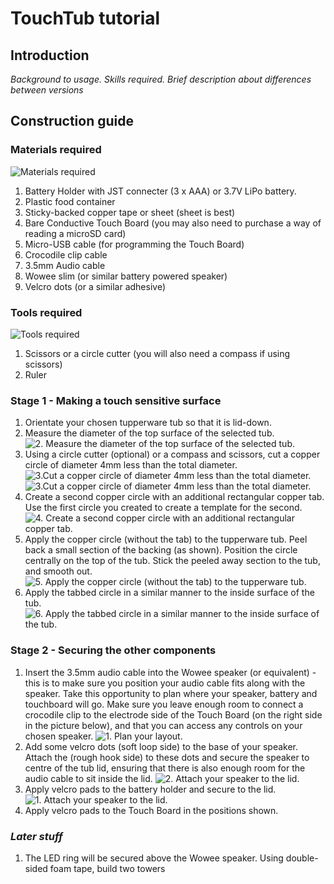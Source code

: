 # TouchTub tutorial

## Introduction

_Background to usage. Skills required. Brief description about differences between versions_

## Construction guide

### Materials required
![](https://BaDoomUK.github.io/TouchTub/Photos/01.jpg "Materials required")
1. Battery Holder with JST connecter (3 x AAA) or 3.7V LiPo battery.
2. Plastic food container
3. Sticky-backed copper tape or sheet (sheet is best)
4. Bare Conductive Touch Board (you may also need to purchase a way of reading a microSD card)
5. Micro-USB cable (for programming the Touch Board)
6. Crocodile clip cable
7. 3.5mm Audio cable
8. Wowee slim (or similar battery powered speaker)
9. Velcro dots (or a similar adhesive)

### Tools required
![](https://BaDoomUK.github.io/TouchTub/Photos/13.jpg "Tools required")
1. Scissors or a circle cutter (you will also need a compass if using scissors)
2. Ruler

### Stage 1 - Making a touch sensitive surface

1. Orientate your chosen tupperware tub so that it is lid-down. 
2. Measure the diameter of the top surface of the selected tub.
![](https://BaDoomUK.github.io/TouchTub/Photos/14.jpg "2. Measure the diameter of the top surface of the selected tub.")
3. Using a circle cutter (optional) or a compass and scissors, cut a copper circle of diameter 4mm less than the total diameter.
![](https://BaDoomUK.github.io/TouchTub/Photos/15.jpg "3.Cut a copper circle of diameter 4mm less than the total diameter.")
![](https://BaDoomUK.github.io/TouchTub/Photos/16.jpg "3.Cut a copper circle of diameter 4mm less than the total diameter.")
4. Create a second copper circle with an additional rectangular copper tab.  Use the first circle you created to create a template for the second.
![](https://BaDoomUK.github.io/TouchTub/Photos/17.jpg "4. Create a second copper circle with an additional rectangular copper tab.")
5. Apply the copper circle (without the tab) to the tupperware tub. Peel back a small section of the backing (as shown). Position the circle centrally on the top of the tub. Stick the peeled away section to the tub, and smooth out.
![](https://BaDoomUK.github.io/TouchTub/Photos/18.jpg "5. Apply the copper circle (without the tab) to the tupperware tub.")
6. Apply the tabbed circle in a similar manner to the inside surface of the tub.
![](https://BaDoomUK.github.io/TouchTub/Photos/20.jpg "6. Apply the tabbed circle in a similar manner to the inside surface of the tub.")

### Stage 2 - Securing the other components
1. Insert the 3.5mm audio cable into the Wowee speaker (or equivalent) - this is to make sure you position your audio cable fits along with the speaker. Take this opportunity to plan where your speaker, battery and touchboard will go. Make sure you leave enough room to connect a crocodile clip to the electrode side of the Touch Board (on the right side in the picture below), and that you can access any controls on your chosen speaker. 
![](https://BaDoomUK.github.io/TouchTub/Photos/22.jpg "1. Plan your layout.")
2. Add some velcro dots (soft loop side) to the base of your speaker. Attach the (rough hook side) to these dots and secure the speaker to centre of the tub lid, ensuring that there is also enough room for the audio cable to sit inside the lid. 
![](https://BaDoomUK.github.io/TouchTub/Photos/24.jpg "2. Attach your speaker to the lid.")
3. Apply velcro pads to the battery holder and secure to the lid.
![](https://BaDoomUK.github.io/TouchTub/Photos/24.jpg "1. Attach your speaker to the lid.")
4. Apply velcro pads to the Touch Board in the positions shown.




### _Later stuff_
1. The LED ring will be secured above the Wowee speaker. Using double-sided foam tape, build two towers 
